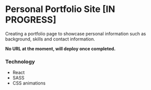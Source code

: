 # Personal Portfolio Site [IN PROGRESS]

Creating a portfolio page to showcase personal information such as background, skills and contact information. 

**No URL at the moment, will deploy once completed.**

### Technology
- React
- SASS
- CSS animations